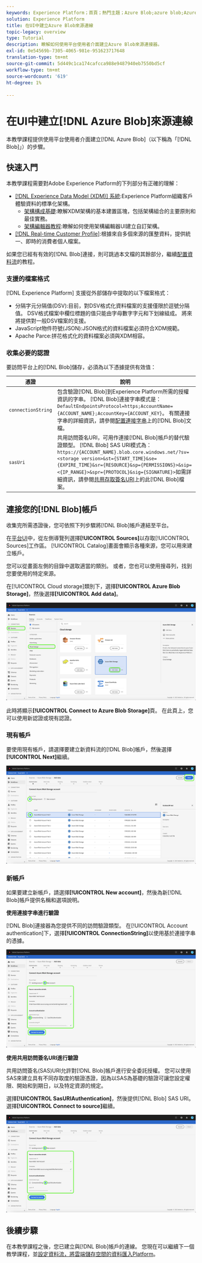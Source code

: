```yaml
---
keywords: Experience Platform；首頁；熱門主題；Azure Blob;azure blob;Azure blob連接器
solution: Experience Platform
title: 在UI中建立Azure Blob來源連線
topic-legacy: overview
type: Tutorial
description: 瞭解如何使用平台使用者介面建立Azure Blob來源連接器。
exl-id: 0e54569b-7305-4065-981e-951623717648
translation-type: tm+mt
source-git-commit: 5d449c1ca174cafcca988e9487940eb7550bd5cf
workflow-type: tm+mt
source-wordcount: '619'
ht-degree: 1%

---
```


# 在UI中建立[!DNL Azure Blob]來源連線

本教學課程提供使用平台使用者介面建立[!DNL Azure Blob]（以下稱為「[!DNL Blob]」）的步驟。

## 快速入門

本教學課程需要對Adobe Experience Platform的下列部分有正確的理解：

- [[!DNL Experience Data Model (XDM)] 系統](../../../../../xdm/home.md):Experience Platform組織客戶體驗資料的標準化架構。
   - [架構構成基礎](../../../../../xdm/schema/composition.md):瞭解XDM架構的基本建置區塊，包括架構組合的主要原則和最佳實務。
   - [架構編輯器教程](../../../../../xdm/tutorials/create-schema-ui.md):瞭解如何使用架構編輯器UI建立自訂架構。
- [[!DNL Real-time Customer Profile]](../../../../../profile/home.md):根據來自多個來源的匯整資料，提供統一、即時的消費者個人檔案。

如果您已經有有效的[!DNL Blob]連接，則可跳過本文檔的其餘部分，繼續[配置資料流](../../dataflow/batch/cloud-storage.md)的教程。

### 支援的檔案格式

[!DNL Experience Platform] 支援從外部儲存中提取的以下檔案格式：

- 分隔字元分隔值(DSV):目前，對DSV格式化資料檔案的支援僅限於逗號分隔值。 DSV格式檔案中欄位標題的值只能由字母數字字元和下划線組成。 將來將提供對一般DSV檔案的支援。
- JavaScript物件符號(JSON):JSON格式的資料檔案必須符合XDM規範。
- Apache Parce:拼花格式化的資料檔案必須與XDM相容。

### 收集必要的認證

要訪問平台上的[!DNL Blob]儲存，必須為以下憑據提供有效值：

| 憑證 | 說明 |
| ---------- | ----------- |
| `connectionString` | 包含驗證[!DNL Blob]到Experience Platform所需的授權資訊的字串。 [!DNL Blob]連接字串模式是：`DefaultEndpointsProtocol=https;AccountName={ACCOUNT_NAME};AccountKey={ACCOUNT_KEY}`。 有關連接字串的詳細資訊，請參閱[配置連接字串](https://docs.microsoft.com/en-us/azure/storage/common/storage-configure-connection-string)上的[!DNL Blob]文檔。 |
| `sasUri` | 共用訪問簽名URI，可用作連接[!DNL Blob]帳戶的替代驗證類型。 [!DNL Blob] SAS URI模式為：`https://{ACCOUNT_NAME}.blob.core.windows.net/?sv=<storage version>&st={START_TIME}&se={EXPIRE_TIME}&sr={RESOURCE}&sp={PERMISSIONS}>&sip=<{IP_RANGE}>&spr={PROTOCOL}&sig={SIGNATURE}>`如需詳細資訊，請參閱[共用存取簽名URI](https://docs.microsoft.com/en-us/azure/data-factory/connector-azure-blob-storage#shared-access-signature-authentication)上的此[!DNL Blob]檔案。 |

## 連接您的[!DNL Blob]帳戶

收集完所需憑證後，您可依照下列步驟將[!DNL Blob]帳戶連結至平台。

在[平台UI](https://platform.adobe.com)中，從左側導覽列選擇&#x200B;**[!UICONTROL Sources]**&#x200B;以存取[!UICONTROL Sources]工作區。 [!UICONTROL Catalog]畫面會顯示各種來源，您可以用來建立帳戶。

您可以從畫面左側的目錄中選取適當的類別。 或者，您也可以使用搜尋列，找到您要使用的特定來源。

在[!UICONTROL Cloud storage]類別下，選擇&#x200B;**[!UICONTROL Azure Blob Storage]**，然後選擇&#x200B;**[!UICONTROL Add data]**。

![目錄](../../../../images/tutorials/create/blob/catalog.png)

此時將顯示&#x200B;**[!UICONTROL Connect to Azure Blob Storage]**&#x200B;頁。 在此頁上，您可以使用新認證或現有認證。

### 現有帳戶

要使用現有帳戶，請選擇要建立新資料流的[!DNL Blob]帳戶，然後選擇&#x200B;**[!UICONTROL Next]**&#x200B;繼續。

![現有](../../../../images/tutorials/create/blob/existing.png)

### 新帳戶

如果要建立新帳戶，請選擇&#x200B;**[!UICONTROL New account]**，然後為新[!DNL Blob]帳戶提供名稱和選項說明。

**使用連接字串進行驗證**

[!DNL Blob]連接器為您提供不同的訪問驗證類型。 在[!UICONTROL Account authentication]下，選擇&#x200B;**[!UICONTROL ConnectionString]**&#x200B;以使用基於連接字串的憑據。

![連接字串](../../../../images/tutorials/create/blob/connectionstring.png)

**使用共用訪問簽名URI進行驗證**

共用訪問簽名(SAS)URI允許對[!DNL Blob]帳戶進行安全委託授權。 您可以使用SAS來建立具有不同存取度的驗證憑證，因為以SAS為基礎的驗證可讓您設定權限、開始和到期日，以及特定資源的規定。

選擇&#x200B;**[!UICONTROL SasURIAuthentication]**，然後提供[!DNL Blob] SAS URI。 選擇&#x200B;**[!UICONTROL Connect to source]**&#x200B;繼續。

![sas-uri](../../../../images/tutorials/create/blob/sas-uri.png)

## 後續步驟

在本教學課程之後，您已建立與[!DNL Blob]帳戶的連線。 您現在可以繼續下一個教學課程，並[設定資料流，將雲端儲存空間的資料匯入Platform](../../dataflow/batch/cloud-storage.md)。
